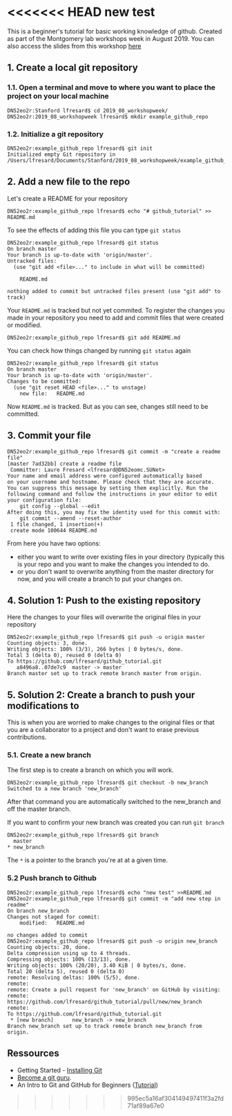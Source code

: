 <<<<<<< HEAD
new test
=======
This is a beginner's tutorial for basic working knowledge of github.
Created as part of the Montgomery lab workshops week in August 2019. You can also access the slides from this workshop [here](https://docs.google.com/presentation/d/1OuRVkk1c1FjLu0JWE4uUsjk8eqEWilczVa2DsF-n6bg/edit?usp=sharing)

## 1. Create a local git repository
### 1.1. Open a terminal and move to where you want to place the project on your local machine

```shell
DN52eo2r:Stanford lfresard$ cd 2019_08_workshopweek/
DN52eo2r:2019_08_workshopweek lfresard$ mkdir example_github_repo
```
### 1.2. Initialize a git repository
```shell
DN52eo2r:example_github_repo lfresard$ git init
Initialized empty Git repository in /Users/lfresard/Documents/Stanford/2019_08_workshopweek/example_github_repo/.git/
```

## 2. Add a new file to the repo

Let's create a README for your repository
```shell
DN52eo2r:example_github_repo lfresard$ echo "# github_tutorial" >> README.md
```

To see the effects of adding this file you can type `git status`

```shell
DN52eo2r:example_github_repo lfresard$ git status
On branch master
Your branch is up-to-date with 'origin/master'.
Untracked files:
  (use "git add <file>..." to include in what will be committed)

    README.md

nothing added to commit but untracked files present (use "git add" to track)

```
Your `README.md` is tracked but not yet commited. To register the changes you made in your repository you need to add and commit files that were created or modified.

```shell
DN52eo2r:example_github_repo lfresard$ git add README.md 
```

You can check how things changed by running  `git status` again

```shell
DN52eo2r:example_github_repo lfresard$ git status
On branch master
Your branch is up-to-date with 'origin/master'.
Changes to be committed:
  (use "git reset HEAD <file>..." to unstage)
 	new file:   README.md
```
Now `README.md` is tracked. But as you can see, changes still need to be committed.

## 3. Commit your file

```shell
DN52eo2r:example_github_repo lfresard$ git commit -m "create a readme file"
[master 7ad32bb] create a readme file
 Committer: Laure Fresard <lfresard@DN52eomc.SUNet>
Your name and email address were configured automatically based
on your username and hostname. Please check that they are accurate.
You can suppress this message by setting them explicitly. Run the
following command and follow the instructions in your editor to edit
your configuration file:
    git config --global --edit
After doing this, you may fix the identity used for this commit with:
    git commit --amend --reset-author
 1 file changed, 1 insertion(+)
 create mode 100644 README.md
```

From here you have two options:
* either you want to write over existing files in your directory (typically this is your repo and you want to make the changes you intended to do.
* or you don't want to overwrite anything from the master directory for now, and you will create a branch to put your changes on.


## 4. Solution 1: Push to the existing repository

Here the changes to your files will overwrite the original files in your repository
```shell
DN52eo2r:example_github_repo lfresard$ git push -u origin master
Counting objects: 3, done.
Writing objects: 100% (3/3), 266 bytes | 0 bytes/s, done.
Total 3 (delta 0), reused 0 (delta 0)
To https://github.com/lfresard/github_tutorial.git
   a8496a8..07de7c9  master -> master
Branch master set up to track remote branch master from origin.
```

## 5. Solution 2: Create a branch to push your modifications to
This is when you are worried to make changes to the original files or that you are a collaborator to a project and don't want to erase previous contributions.


### 5.1. Create a new branch
The first step is to create a branch on which you will work.
```shell
DN52eo2r:example_github_repo lfresard$ git checkout -b new_branch
Switched to a new branch 'new_branch'
```
After that command you are automatically switched to the new_branch and off the master branch.

If you want to confirm your new branch was created you can run `git branch`
```shell
DN52eo2r:example_github_repo lfresard$ git branch
  master
* new_branch
```

The `*` is a pointer to the branch you're at at a given time.

### 5.2 Push branch to Github

```shell
DN52eo2r:example_github_repo lfresard$ echo "new test" >>README.md 
DN52eo2r:example_github_repo lfresard$ git commit -m "add new step in readme"
On branch new_branch
Changes not staged for commit:
	modified:   README.md

no changes added to commit
DN52eo2r:example_github_repo lfresard$ git push -u origin new_branch
Counting objects: 20, done.
Delta compression using up to 4 threads.
Compressing objects: 100% (13/13), done.
Writing objects: 100% (20/20), 3.40 KiB | 0 bytes/s, done.
Total 20 (delta 5), reused 0 (delta 0)
remote: Resolving deltas: 100% (5/5), done.
remote: 
remote: Create a pull request for 'new_branch' on GitHub by visiting:
remote:      https://github.com/lfresard/github_tutorial/pull/new/new_branch
remote: 
To https://github.com/lfresard/github_tutorial.git
 * [new branch]      new_branch -> new_branch
Branch new_branch set up to track remote branch new_branch from origin.
```



## Ressources
* Getting Started - [Installing Git](https://git-scm.com/book/en/v2/Getting-Started-Installing-Git)
* [Become a git guru](https://www.atlassian.com/git/tutorials).
* An Intro to Git and GitHub for Beginners ([Tutorial](https://product.hubspot.com/blog/git-and-github-tutorial-for-beginners))




>>>>>>> 995ec5a16af304149497411f3a2fd71af89a67e0
